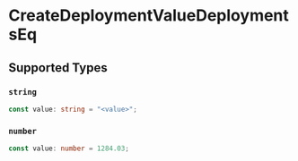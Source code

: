# CreateDeploymentValueDeploymentsEq


## Supported Types

### `string`

```typescript
const value: string = "<value>";
```

### `number`

```typescript
const value: number = 1284.03;
```

